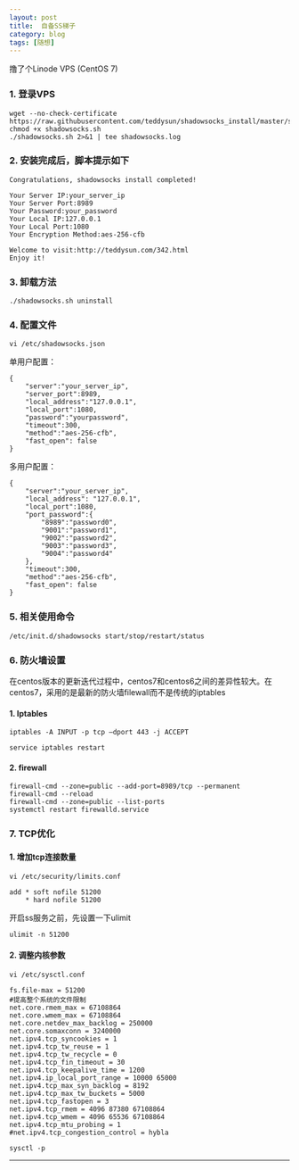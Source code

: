 ```yaml
---
layout: post  
title:  自备SS梯子  
category: blog  
tags: [随想]  
---  
```



撸了个Linode VPS  (CentOS 7)   
### 1.  登录VPS  

	wget --no-check-certificate https://raw.githubusercontent.com/teddysun/shadowsocks_install/master/shadowsocks.sh
	chmod +x shadowsocks.sh
	./shadowsocks.sh 2>&1 | tee shadowsocks.log    

### 2.  安装完成后，脚本提示如下  

	Congratulations, shadowsocks install completed!
	
	Your Server IP:your_server_ip
	Your Server Port:8989
	Your Password:your_password
	Your Local IP:127.0.0.1
	Your Local Port:1080
	Your Encryption Method:aes-256-cfb
	
	Welcome to visit:http://teddysun.com/342.html
	Enjoy it!   

### 3.  卸载方法  

	./shadowsocks.sh uninstall    

### 4.  配置文件  

	vi /etc/shadowsocks.json   

单用户配置：  

	{
		"server":"your_server_ip",
		"server_port":8989,
		"local_address":"127.0.0.1",
		"local_port":1080,
		"password":"yourpassword",
		"timeout":300,
		"method":"aes-256-cfb",
		"fast_open": false
	}

多用户配置：  

	{
    	"server":"your_server_ip",
    	"local_address": "127.0.0.1",
    	"local_port":1080,
    	"port_password":{
         	"8989":"password0",
         	"9001":"password1",
         	"9002":"password2",
         	"9003":"password3", 
         	"9004":"password4"
    	},
    	"timeout":300,
    	"method":"aes-256-cfb",
    	"fast_open": false
	}

### 5.  相关使用命令  

	/etc/init.d/shadowsocks start/stop/restart/status  

### 6.  防火墙设置  
  
在centos版本的更新迭代过程中，centos7和centos6之间的差异性较大。在centos7，采用的是最新的防火墙filewall而不是传统的iptables  

#### 1.  Iptables  

	iptables -A INPUT -p tcp –dport 443 -j ACCEPT
	
	service iptables restart

#### 2.  firewall  


	firewall-cmd --zone=public --add-port=8989/tcp --permanent
	firewall-cmd --reload
	firewall-cmd --zone=public --list-ports
	systemctl restart firewalld.service 

### 7.  TCP优化  

#### 1.  增加tcp连接数量  

	vi /etc/security/limits.conf
	
	add * soft nofile 51200
		* hard nofile 51200

开启ss服务之前，先设置一下ulimit

	ulimit -n 51200

#### 2.  调整内核参数

	vi /etc/sysctl.conf
	
	fs.file-max = 51200
	#提高整个系统的文件限制
	net.core.rmem_max = 67108864
	net.core.wmem_max = 67108864
	net.core.netdev_max_backlog = 250000
	net.core.somaxconn = 3240000
	net.ipv4.tcp_syncookies = 1
	net.ipv4.tcp_tw_reuse = 1
	net.ipv4.tcp_tw_recycle = 0
	net.ipv4.tcp_fin_timeout = 30
	net.ipv4.tcp_keepalive_time = 1200
	net.ipv4.ip_local_port_range = 10000 65000
	net.ipv4.tcp_max_syn_backlog = 8192
	net.ipv4.tcp_max_tw_buckets = 5000
	net.ipv4.tcp_fastopen = 3
	net.ipv4.tcp_rmem = 4096 87380 67108864
	net.ipv4.tcp_wmem = 4096 65536 67108864
	net.ipv4.tcp_mtu_probing = 1
	#net.ipv4.tcp_congestion_control = hybla
	
	sysctl -p

---

